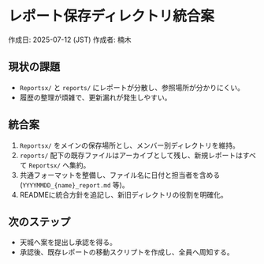 # レポート保存ディレクトリ統合案
作成日: 2025-07-12 (JST)
作成者: 楠木

## 現状の課題
- `Reportsx/` と `reports/` にレポートが分散し、参照場所が分かりにくい。
- 履歴の整理が煩雑で、更新漏れが発生しやすい。

## 統合案
1. `Reportsx/` をメインの保存場所とし、メンバー別ディレクトリを維持。
2. `reports/` 配下の既存ファイルはアーカイブとして残し、新規レポートはすべて `Reportsx/` へ集約。
3. 共通フォーマットを整備し、ファイル名に日付と担当者を含める (`YYYYMMDD_{name}_report.md` 等)。
4. READMEに統合方針を追記し、新旧ディレクトリの役割を明確化。

## 次のステップ
- 天城へ案を提出し承認を得る。
- 承認後、既存レポートの移動スクリプトを作成し、全員へ周知する。
